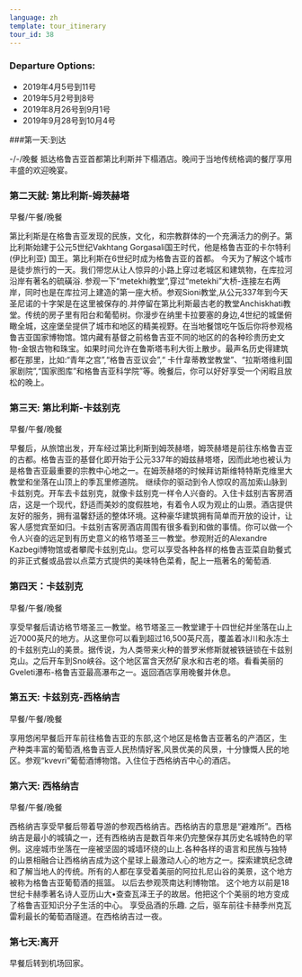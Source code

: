 ```yaml
---
language: zh
template: tour_itinerary
tour_id: 38
---
```

### Departure Options:

*   2019年4月5号到11号
*   2019年5月2号到8号
*   2019年8月26号到9月1号
*   2019年9月28号到10月4号

###第一天:到达


\-/\-/晚餐
抵达格鲁吉亚首都第比利斯并下榻酒店。晚间于当地传统格调的餐厅享用丰盛的欢迎晚宴。



### 第二天就: 第比利斯-姆茨赫塔

早餐/午餐/晚餐

第比利斯是在格鲁吉亚发现的民族，文化，和宗教群体的一个充满活力的例子。第比利斯始建于公元5世纪Vakhtang Gorgasali国王时代，他是格鲁吉亚的卡尔特利 (伊比利亚) 国王。第比利斯在6世纪时成为格鲁吉亚的首都。
今天为了解这个城市是徒步旅行的一天。我们带您从让人惊异的小路上穿过老城区和建筑物，在库拉河沿岸有著名的硫磺浴. 参观一下“metekhi教堂”,穿过“metekhi”大桥-连接左右两岸，同时也是在库拉河上建造的第一座大桥。参观Sioni教堂,从公元337年到今天圣尼诺的十字架是在这里被保存的.并停留在第比利斯最古老的教堂Anchiskhati教堂。传统的房子里有阳台和葡萄树。你漫步在纳里卡拉要塞的身边,4世纪的城堡俯瞰全城，这座堡垒提供了城市和地区的精美视野。在当地餐馆吃午饭后你将参观格鲁吉亚国家博物馆。馆内藏有基督之前格鲁吉亚不同的地区的的各种珍贵历史文物-金银古物和珠宝。如果时间允许在鲁斯塔韦利大街上散步。最声名历史得建筑都在那里，比如:“青年之宫”,“格鲁吉亚议会”,“ 卡什韋蒂教堂教堂”、“拉斯塔维利国家剧院”,“国家图库”和格鲁吉亚科学院”等。晚餐后，你可以好好享受一个闲暇且放松的晚上。

### 第三天: 第比利斯-卡兹别克


早餐/午餐/晚餐


早餐后，从旅馆出发，开车经过第比利斯到姆茨赫塔，姆茨赫塔是前往东格鲁吉亚的古都。格鲁吉亚的基督化即开始于公元337年的姆兹赫塔塔，因而此地也被认为是格鲁吉亚最重要的宗教中心地之一。在姆茨赫塔的时候拜访斯维特特斯克维里大教堂和坐落在山顶上的季瓦里修道院。
继续你的驱动到令人惊叹的高加索山脉到卡兹别克。开车去卡兹别克，就像卡兹别克一样令人兴奋的。入住卡兹别吉客房酒店，这是一个现代，舒适而美妙的度假胜地，有着令人叹为观止的山景。酒店提供友好的服务，拥有温馨舒适的整体环境。这种豪华建筑拥有简单而开放的设计，让客人感觉宾至如归。卡兹别吉客房酒店周围有很多看到和做的事情。你可以做一个令人兴奋的远足到有历史意义的格节塔圣三一教堂。参观附近的Alexandre Kazbegi博物馆或者攀爬卡兹别克山。您可以享受各种各样的格鲁吉亚菜自助餐式的非正式餐或品尝以点菜方式提供的美味特色菜肴，配上一瓶著名的葡萄酒.




### 第四天：卡兹别克

早餐/午餐/晚餐

享受早餐后请访格节塔圣三一教堂。格节塔圣三一教堂建于十四世纪并坐落在山上近7000英尺的地方。从这里你可以看到超过16,500英尺高，覆盖着冰川和永冻土的卡兹别克山的美景。据传说，为人类带来火种的普罗米修斯就被铁链锁在卡兹别克山。之后开车到Sno峡谷。这个地区富含天然矿泉水和古老的塔。看看美丽的Gveleti瀑布-格鲁吉亚最高瀑布之一。返回酒店享用晚餐并休息。



### 第五天: 卡兹别克-西格纳吉


早餐/午餐/晚餐

享用悠闲早餐后开车前往格鲁吉亚的东部,这个地区是格鲁吉亚著名的产酒区，生产种类丰富的葡萄酒,格鲁吉亚人民热情好客,风景优美的风景，十分慷慨人民的地区。参观“kvevri”葡萄酒博物馆。入住位于西格纳吉中心的酒店。


### 第六天: 西格纳吉


早餐/午餐/晚餐

西格纳吉享受早餐后带着导游的参观西格纳吉。西格纳吉的意思是“避难所”。西格纳吉是最小的城镇之一，还有西格纳吉是数百年来仍完整保存其历史名城特色的罕例。这座城市坐落在一座被坚固的城墙环绕的山上.各种各样的语言和民族与独特的山景相融合让西格纳吉成为这个星球上最激动人心的地方之一。探索建筑纪念碑和了解当地人的传统。所有的人都在享受着美丽的阿拉扎尼山谷的美景，这个地方被称为格鲁吉亚葡萄酒的摇篮。
以后去参观茨南达利博物馆。 这个地方以前是18世纪卡赫季著名诗人亚历山大•查查瓦泽王子的故居。他把这个个美丽的地方变成了格鲁吉亚知识分子生活的中心。
享受品酒的乐趣. 之后，驱车前往卡赫季州克瓦雷利最长的葡萄酒隧道。在西格纳吉过一夜。


### 第七天:离开


早餐后转到机场回家。
